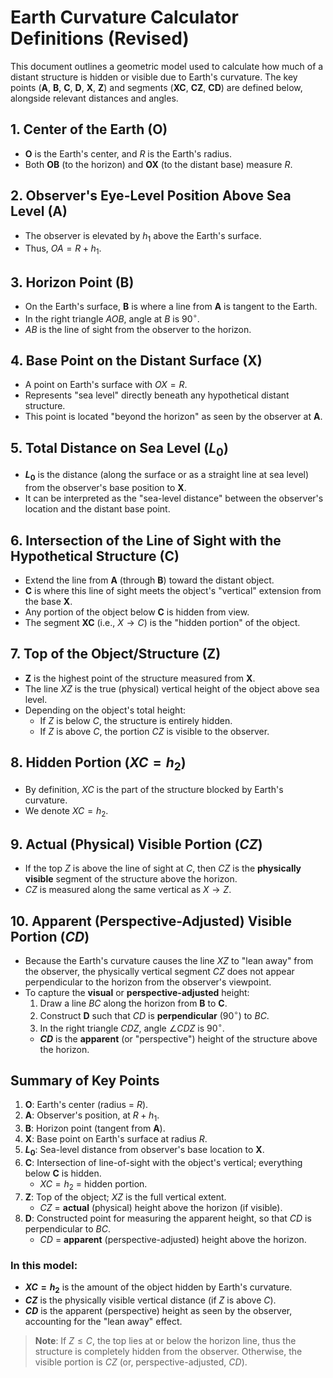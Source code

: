 # Earth Curvature Calculator Definitions (Revised)

This document outlines a geometric model used to calculate how much of a distant structure is hidden or visible due to Earth's curvature. The key points (**A**, **B**, **C**, **D**, **X**, **Z**) and segments (**XC**, **CZ**, **CD**) are defined below, alongside relevant distances and angles.

## 1. Center of the Earth (**O**)
* **O** is the Earth's center, and $R$ is the Earth's radius.
* Both **OB** (to the horizon) and **OX** (to the distant base) measure $R$.

## 2. Observer's Eye-Level Position Above Sea Level (**A**)
* The observer is elevated by $h_1$ above the Earth's surface.
* Thus, $OA = R + h_1$.

## 3. Horizon Point (**B**)
* On the Earth's surface, **B** is where a line from **A** is tangent to the Earth.
* In the right triangle $AOB$, angle at $B$ is $90^\circ$.
* $AB$ is the line of sight from the observer to the horizon.

## 4. Base Point on the Distant Surface (**X**)
* A point on Earth's surface with $OX = R$.
* Represents "sea level" directly beneath any hypothetical distant structure.
* This point is located "beyond the horizon" as seen by the observer at **A**.

## 5. Total Distance on Sea Level ($L_0$)
* **$L_0$** is the distance (along the surface or as a straight line at sea level) from the observer's base position to **X**.
* It can be interpreted as the "sea-level distance" between the observer's location and the distant base point.

## 6. Intersection of the Line of Sight with the Hypothetical Structure (**C**)
* Extend the line from **A** (through **B**) toward the distant object.
* **C** is where this line of sight meets the object's "vertical" extension from the base **X**.
* Any portion of the object below **C** is hidden from view.
* The segment **XC** (i.e., $X \rightarrow C$) is the "hidden portion" of the object.

## 7. Top of the Object/Structure (**Z**)
* **Z** is the highest point of the structure measured from **X**.
* The line $XZ$ is the true (physical) vertical height of the object above sea level.
* Depending on the object's total height:
  * If $Z$ is below $C$, the structure is entirely hidden.
  * If $Z$ is above $C$, the portion $CZ$ is visible to the observer.

## 8. Hidden Portion ($XC = h_2$)
* By definition, $XC$ is the part of the structure blocked by Earth's curvature.
* We denote $XC = h_2$.

## 9. Actual (Physical) Visible Portion ($CZ$)
* If the top $Z$ is above the line of sight at $C$, then $CZ$ is the **physically visible** segment of the structure above the horizon.
* $CZ$ is measured along the same vertical as $X \rightarrow Z$.

## 10. Apparent (Perspective-Adjusted) Visible Portion ($CD$)
* Because the Earth's curvature causes the line $XZ$ to "lean away" from the observer, the physically vertical segment $CZ$ does not appear perpendicular to the horizon from the observer's viewpoint.
* To capture the **visual** or **perspective-adjusted** height:
  1. Draw a line $BC$ along the horizon from **B** to **C**.
  2. Construct **D** such that $CD$ is **perpendicular** ($90^\circ$) to $BC$.
  3. In the right triangle $CDZ$, angle $\angle CDZ$ is $90^\circ$.
  * **$CD$** is the **apparent** (or "perspective") height of the structure above the horizon.

## Summary of Key Points
1. **O**: Earth's center (radius = $R$).
2. **A**: Observer's position, at $R + h_1$.
3. **B**: Horizon point (tangent from **A**).
4. **X**: Base point on Earth's surface at radius $R$.
5. **$L_0$**: Sea-level distance from observer's base location to **X**.
6. **C**: Intersection of line-of-sight with the object's vertical; everything below **C** is hidden.
   * $XC = h_2$ = hidden portion.
7. **Z**: Top of the object; $XZ$ is the full vertical extent.
   * $CZ$ = **actual** (physical) height above the horizon (if visible).
8. **D**: Constructed point for measuring the apparent height, so that $CD$ is perpendicular to $BC$.
   * $CD$ = **apparent** (perspective-adjusted) height above the horizon.

### In this model:
* **$XC = h_2$** is the amount of the object hidden by Earth's curvature.
* **$CZ$** is the physically visible vertical distance (if $Z$ is above $C$).
* **$CD$** is the apparent (perspective) height as seen by the observer, accounting for the "lean away" effect.

> **Note**: If $Z \le C$, the top lies at or below the horizon line, thus the structure is completely hidden from the observer. Otherwise, the visible portion is $CZ$ (or, perspective-adjusted, $CD$).

